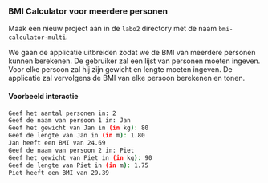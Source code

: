 ### BMI Calculator voor meerdere personen

Maak een nieuw project aan in de `labo2` directory met de naam `bmi-calculator-multi`.

We gaan de applicatie uitbreiden zodat we de BMI van meerdere personen kunnen berekenen. De gebruiker zal een lijst van personen moeten ingeven. Voor elke persoon zal hij zijn gewicht en lengte moeten ingeven. De applicatie zal vervolgens de BMI van elke persoon berekenen en tonen.

#### Voorbeeld interactie

```bash
Geef het aantal personen in: 2
Geef de naam van persoon 1 in: Jan
Geef het gewicht van Jan in (in kg): 80
Geef de lengte van Jan in (in m): 1.80
Jan heeft een BMI van 24.69
Geef de naam van persoon 2 in: Piet
Geef het gewicht van Piet in (in kg): 90
Geef de lengte van Piet in (in m): 1.75
Piet heeft een BMI van 29.39
```
